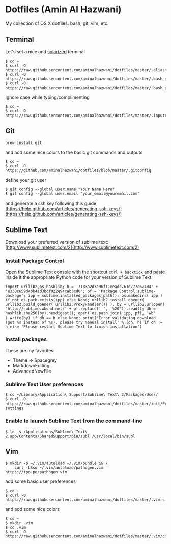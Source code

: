 # Dotfiles (Amin Al Hazwani)

My collection of OS X dotfiles: bash, git, vim, etc.

## Terminal
Let's set a nice and [solarized](http://ethanschoonover.com/solarized) terminal
```
$ cd ~
$ curl -O https://raw.githubusercontent.com/aminalhazwani/dotfiles/master/.aliases
$ curl -O https://raw.githubusercontent.com/aminalhazwani/dotfiles/master/.bash_profile
$ curl -O https://raw.githubusercontent.com/aminalhazwani/dotfiles/master/.bash_prompt
```

Ignore case while typing/complimenting
```
$ cd ~
$ curl -O https://raw.githubusercontent.com/aminalhazwani/dotfiles/master/.inputrc
```

## Git
```
brew install git
```
and add some nice colors to the basic git commands and outputs
```
$ cd ~
$ curl -O https://github.com/aminalhazwani/dotfiles/blob/master/.gitconfig
```
define your git user
```
$ git config --global user.name "Your Name Here"
$ git config --global user.email "your_email@youremail.com"
```
and generate a ssh key following this guide: [https://help.github.com/articles/generating-ssh-keys/](https://help.github.com/articles/generating-ssh-keys/)

## Sublime Text
Download your preferred version of sublime text: [http://www.sublimetext.com/2](http://www.sublimetext.com/2)

### Install Package Control
Open the Sublime Text console with the shortcut `ctrl + backtick` and paste inside it the appropriate Python code for your version of Sublime Text
```
import urllib2,os,hashlib; h = '7183a2d3e96f11eeadd761d777e62404' + 'e330c659d4bb41d3bdf022e94cab3cd0'; pf = 'Package Control.sublime-package'; ipp = sublime.installed_packages_path(); os.makedirs( ipp ) if not os.path.exists(ipp) else None; urllib2.install_opener( urllib2.build_opener( urllib2.ProxyHandler()) ); by = urllib2.urlopen( 'http://sublime.wbond.net/' + pf.replace(' ', '%20')).read(); dh = hashlib.sha256(by).hexdigest(); open( os.path.join( ipp, pf), 'wb' ).write(by) if dh == h else None; print('Error validating download (got %s instead of %s), please try manual install' % (dh, h) if dh != h else 'Please restart Sublime Text to finish installation')
```

### Install packages
These are my favorites:
- Theme -> Spacegrey
- MarkdownEditing
- AdvancedNewFile

### Sublime Text User preferences
```
$ cd ~/Library/Application\ Support/Sublime\ Text\ 2/Packages/User/
$ curl -O https://raw.githubusercontent.com/aminalhazwani/dotfiles/master/init/Preferences.sublime-settings
```

### Enable to launch Sublime Text from the command-line
```
$ ln -s /Applications/Sublime\ Text\ 2.app/Contents/SharedSupport/bin/subl /usr/local/bin/subl
```

## Vim
```
$ mkdir -p ~/.vim/autoload ~/.vim/bundle && \
    curl -LSso ~/.vim/autoload/pathogen.vim https://tpo.pe/pathogen.vim
```
add some basic user preferences
```
$ cd ~
$ curl -O https://raw.githubusercontent.com/aminalhazwani/dotfiles/master/.vimrc
```
and add some nice colors
```
$ cd ~
$ mkdir .vim
$ cd .vim
$ curl -O https://raw.githubusercontent.com/aminalhazwani/dotfiles/master/.vim/colors/solarized.vim
```
